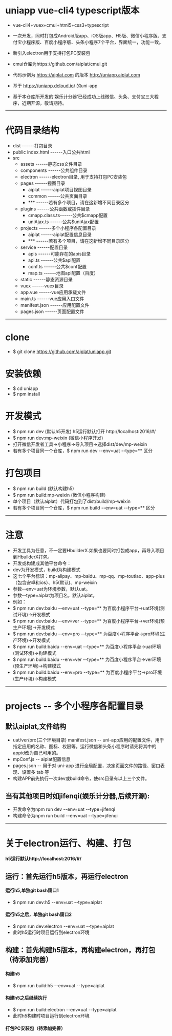 # uniapp vue-cli4 typescript版本

 - vue-cli4+vuex+cmui+html5+css3+typescript
 - 一次开发，同时打包成Android版app、iOS版app、H5版、微信小程序版、支付宝小程序版、百度小程序版、头条小程序7个平台，界面统一，功能一致。
 - 新引入electron用于支持打包PC安装包
 - cmui仓库为https://github.com/aiplat/cmui.git
 - 代码示例为 https://aiplat.com 的版本 http://uniapp.aiplat.com

 - 基于 https://uniapp.dcloud.io/ 的uni-app
 - 基于本仓库所开发的‘娱乐计分器’已经成功上线微信、头条、支付宝三大程序，近期开源，敬请期待。

---

# 代码目录结构
  - dist              ------打包目录
  - public
    index.html        ------入口公共html
  - src
    - assets          ------静态css文件目录
    - components      ------公共组件目录
    - electron        ------electron目录, 用于支持打包PC安装包
    - pages           ------视图目录
      - aiplat        ------aiplat项目视图目录
      - common        ------公共页面目录
      - ***           ------若有多个项目，请在这新增不同目录区分
    - plugins         ------公共函数或插件目录
      - cmapp.class.ts------公共$cmapp配置
      - uniAjax.ts    ------公共$uniAjax配置
    - projects        ------多个小程序各配置目录
      - aiplat        ------aiplat配置信息目录
      - ***           ------若有多个项目，请在这新增不同目录区分
    - service         ------配置目录
      - apis          ------可能存在的apis目录
      - api.ts        ------公共$api配置
      - conf.ts       ------公共$conf配置
      - map.ts        ------地图api配置（百度）
    - static          ------静态资源目录
    - vuex            ------vuex目录
    - app.vue         ------vue应用承载文件
    - main.ts         ------vue应用入口文件
    - manifest.json   ------应用配置文件
    - pages.json      ------页面配置文件

---

# clone
 - $ git clone https://github.com/aiplat/uniapp.git

# 安装依赖
 - $ cd uniapp
 - $ npm install

# 开发模式
 - $ npm run dev   (默认h5开发) h5运行默认打开 http://localhost:2016/#/
 - $ npm run dev:mp-weixin   (微信小程序开发)
 - 打开微信开发者工具->小程序->导入项目->选择dist/dev/mp-weixin
 - 若有多个项目同一个仓库，$ npm run dev --env=uat --type=** 区分

# 打包项目
 - $ npm run build (默认构建h5)
 - $ npm run build:mp-weixin   (微信小程序构建)
 - 单个项目（默认aiplat）代码打包到了dist/build/mp-weixin
 - 若有多个项目同一个仓库，$ npm run build --env=uat --type=** 区分

---

# 注意
 - 开发工具为任意，不一定要HbuilderX.如果也要同时打包成app，再导入项目到HbuilderX打包。
 - 开发或构建成其他平台命令：
 - dev为开发模式，build为构建模式
 - 这七个平台标识：mp-alipay、mp-baidu、mp-qq、mp-toutiao、app-plus（包含安卓和ios）、h5(默认)、mp-weixin
 - 参数--env=uat为环境参数，默认uat。
 - 参数--type=aiplat为项目名，默认aiplat。
 - 例如：
 - $ npm run dev:baidu --env=uat --type=** 为百度小程序平台->uat环境(测试环境)->开发模式
 - $ npm run dev:baidu --env=ver --type=** 为百度小程序平台->ver环境(预生产环境)->开发模式
 - $ npm run dev:baidu --env=pro --type=** 为百度小程序平台->pro环境(生产环境)->开发模式
 - $ npm run build:baidu --env=uat --type=** 为百度小程序平台->uat环境(测试环境)->构建模式
 - $ npm run build:baidu --env=ver --type=** 为百度小程序平台->ver环境(预生产环境)->构建模式
 - $ npm run build:baidu --env=pro --type=** 为百度小程序平台->pro环境(生产环境)->构建模式

---

# projects -- 多个小程序各配置目录
 ## 默认aiplat,文件结构
 - uat/ver/pro(三个环境目录)   manifest.json  -- uni-app应用的配置文件，用于指定应用的名称、图标、权限等。运行微信和头条小程序时请先将其中的appid改为自己可用的。
 - mpConf.js      -- aiplat配置信息
 - pages.json     -- 用于对 uni-app 进行全局配置，决定页面文件的路径、窗口表现、设置多 tab 等
 - 构建APP前先执行一次dev或build命令，使src目录有以上三个文件。

 ## 当有其他项目时如jifenqi(娱乐计分器,后续开源):
 - 开发命令为npm run dev --env=uat --type=jifenqi
 - 构建命令为npm run build --env=uat --type=jifenqi

---

# 关于electron运行、构建、打包

#### h5运行默认http://localhost:2016/#/
## 运行：首先运行h5版本，再运行electron
#### 运行h5,单独git bash窗口1
 - $ npm run dev:h5 --env=uat --type=aiplat
#### 运行h5之后，单独git bash窗口2
 - $ npm run dev:electron --env=uat --type=aiplat
 - 此时h5运行时项目运行到electron环境

## 构建：首先构建h5版本，再构建electron，再打包（待添加完善）
#### 构建h5
 - $ npm run build:h5 --env=uat --type=aiplat
#### 构建h5之后继续执行
 - $ npm run build:electron --env=uat --type=aiplat
 - 此时h5构建时项目运行到electron环境

#### 打包PC安装包（待添加完善）
